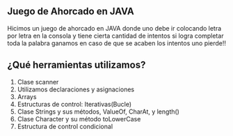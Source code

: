 ## Juego de Ahorcado en JAVA

Hicimos un juego de ahorcado en JAVA donde uno debe ir colocando letra por letra  en la consola y tiene cierta cantidad de intentos si logra completar toda la palabra ganamos en caso de que se acaben los intentos uno pierde!!


## ¿Qué herramientas utilizamos?

 1. Clase scanner
 2. Utilizamos declaraciones y asignaciones
 3. Arrays
 4. Estructuras de control: Iterativas(Bucle)
 5. Clase Strings y sus métodos, ValueOf, CharAt, y length()
 6. Clase Character y su método toLowerCase
 7. Estructura de control condicional

